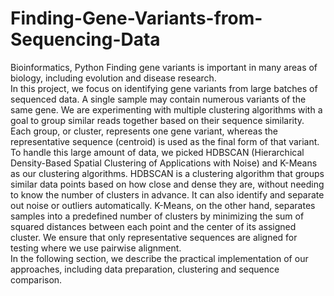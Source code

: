 # Finding-Gene-Variants-from-Sequencing-Data
Bioinformatics, Python
Finding gene variants is important in many areas of biology, including evolution and disease 
research.  
In this project, we focus on identifying gene variants from large batches of sequenced data. 
A single sample may contain numerous variants of the same gene. We are experimenting 
with multiple clustering algorithms with a goal to group similar reads together based on 
their sequence similarity. Each group, or cluster, represents one gene variant, whereas the 
representative sequence (centroid) is used as the final form of that variant.  
To handle this large amount of data, we picked HDBSCAN (Hierarchical Density-Based 
Spatial Clustering of Applications with Noise) and K-Means as our clustering algorithms. 
HDBSCAN is a clustering algorithm that groups similar data points based on how close and 
dense they are, without needing to know the number of clusters in advance. It can also 
identify and separate out noise or outliers automatically. 
K-Means, on the other hand, separates samples into a predefined number of clusters by 
minimizing the sum of squared distances between each point and the center of its 
assigned cluster. 
We ensure that only representative sequences are aligned for testing where we use 
pairwise alignment.  
In the following section, we describe the practical implementation of our approaches, 
including data preparation, clustering and sequence comparison.
